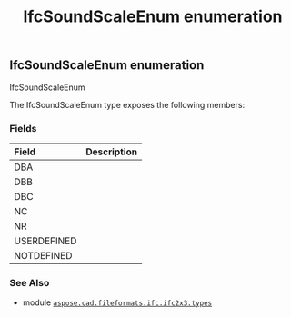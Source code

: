 ﻿---
title: IfcSoundScaleEnum enumeration
second_title: Aspose.CAD for Python via .NET API References
description: 
type: docs
weight: 2930
url: /python-net/aspose.cad.fileformats.ifc.ifc2x3.types/ifcsoundscaleenum/
is_root: false
---

## IfcSoundScaleEnum enumeration

IfcSoundScaleEnum



The IfcSoundScaleEnum type exposes the following members:

### Fields
| Field | Description |
| :- | :- |
| DBA |  |
| DBB |  |
| DBC |  |
| NC |  |
| NR |  |
| USERDEFINED |  |
| NOTDEFINED |  |



### See Also
* module [`aspose.cad.fileformats.ifc.ifc2x3.types`](..)
